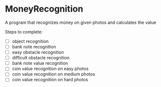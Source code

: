 # MoneyRecognition
A program that recognizes money on given photos and calculates the value

Steps to complete:
- [ ] object recognition
- [ ] bank note recognition
- [ ] easy obstacle recognition
- [ ] difficult obstacle recognition
- [ ] bank note value recognition
- [ ] coin value recognition on easy photos
- [ ] coin value recognition on medium photos
- [ ] coin value recognition on hard photos

